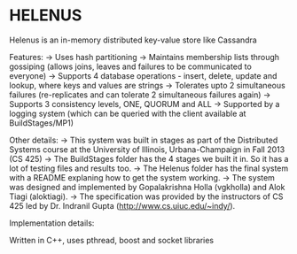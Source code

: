 HELENUS
=======

Helenus is an in-memory distributed key-value store like Cassandra

Features:
->	Uses hash partitioning
->	Maintains membership lists through gossiping (allows joins, leaves and failures to be communicated to everyone)
->	Supports 4 database operations - insert, delete, update and lookup, where keys and values are strings
->	Tolerates upto 2 simultaneous failures (re-replicates and can tolerate 2 simultaneous failures again)
->	Supports 3 consistency levels, ONE, QUORUM and ALL
->	Supported by a logging system (which can be queried with the client available at BuildStages/MP1)

Other details:
->	This system was built in stages as part of the Distributed Systems course at the University of Illinois, Urbana-Champaign in Fall 2013 (CS 425)
->	The BuildStages folder has the 4 stages we built it in. So it has a lot of testing files and results too.
->	The Helenus folder has the final system with a README explaning how to get the system working.
->	The system was designed and implemented by Gopalakrishna Holla (vgkholla) and Alok Tiagi (aloktiagi).
->	The specification was provided by the instructors of CS 425 led by Dr. Indranil Gupta (http://www.cs.uiuc.edu/~indy/).

Implementation details:

Written in C++, uses pthread, boost and socket libraries